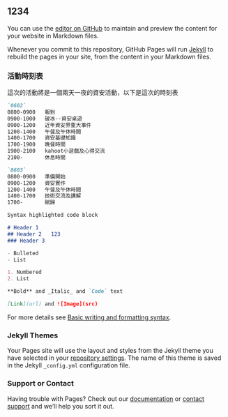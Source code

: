 ## 1234

You can use the [editor on GitHub](https://github.com/seanx12345/Test1/edit/gh-pages/index.md) to maintain and preview the content for your website in Markdown files.

Whenever you commit to this repository, GitHub Pages will run [Jekyll](https://jekyllrb.com/) to rebuild the pages in your site, from the content in your Markdown files.

### 活動時刻表

這次的活動將是一個兩天一夜的資安活動，以下是這次的時刻表

```markdown
`0602`
0800-0900   報到
0900-1000   破冰--資安桌遊
0900-1200   近年資安界重大事件
1200-1400   午餐及午休時間
1400-1700   資安基礎知識
1700-1900   晚餐時間
1900-2100   kahoot小遊戲及心得交流
2100-       休息時間

`0603`
0800-0900   準備開始
0900-1200   資安實作
1200-1400   午餐及午休時間
1400-1700   技術交流及講解
1700-       賦歸

```

```markdown
Syntax highlighted code block

# Header 1
## Header 2   123
### Header 3

- Bulleted
- List

1. Numbered
2. List

**Bold** and _Italic_ and `Code` text

[Link](url) and ![Image](src)
```

For more details see [Basic writing and formatting syntax](https://docs.github.com/en/github/writing-on-github/getting-started-with-writing-and-formatting-on-github/basic-writing-and-formatting-syntax).

### Jekyll Themes

Your Pages site will use the layout and styles from the Jekyll theme you have selected in your [repository settings](https://github.com/seanx12345/Test1/settings/pages). The name of this theme is saved in the Jekyll `_config.yml` configuration file.

### Support or Contact

Having trouble with Pages? Check out our [documentation](https://docs.github.com/categories/github-pages-basics/) or [contact support](https://support.github.com/contact) and we’ll help you sort it out.
